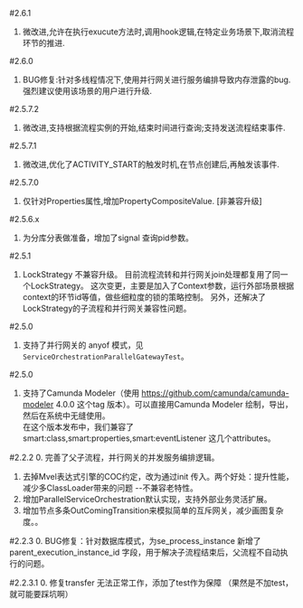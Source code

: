 #2.6.1
1. 微改进,允许在执行exucute方法时,调用hook逻辑,在特定业务场景下,取消流程环节的推进.

#2.6.0
1. BUG修复:针对多线程情况下,使用并行网关进行服务编排导致内存泄露的bug. 强烈建议使用该场景的用户进行升级.

#2.5.7.2
1. 微改进,支持根据流程实例的开始,结束时间进行查询;支持发送流程结束事件.

#2.5.7.1
1. 微改进,优化了ACTIVITY_START的触发时机,在节点创建后,再触发该事件.

#2.5.7.0
1. 仅针对Properties属性,增加PropertyCompositeValue. [非兼容升级]

#2.5.6.x
1. 为分库分表做准备，增加了signal 查询pid参数。

#2.5.1
1. LockStrategy 不兼容升级。 目前流程流转和并行网关join处理都复用了同一个LockStrategy。 这次变更，主要是加入了Context参数，运行外部场景根据context的环节id等值，做些细粒度的锁的策略控制。
 另外，还解决了LockStrategy的子流程和并行网关兼容性问题。

#2.5.0
1. 支持了并行网关的 anyof 模式，见`ServiceOrchestrationParallelGatewayTest`。

#2.5.0
1. 支持了Camunda Modeler（使用 https://github.com/camunda/camunda-modeler 4.0.0 这个tag 版本）。可以直接用Camunda Modeler 绘制，导出，然后在系统中无缝使用。   
在这个版本发布中，我们兼容了  smart:class,smart:properties,smart:eventListener 这几个attributes。 

#2.2.2
0. 完善了父子流程，并行网关的并发服务编排逻辑。
1. 去掉Mvel表达式引擎的COC约定，改为通过init 传入。两个好处：提升性能，减少多ClassLoader带来的问题 --不兼容老特性。
2. 增加ParallelServiceOrchestration默认实现，支持外部业务灵活扩展。
3. 增加节点多条OutComingTransition来模拟简单的互斥网关，减少画图复杂度。。

#2.2.3
0. BUG修复：针对数据库模式，为se_process_instance 新增了parent_execution_instance_id 字段，用于解决子流程结束后，父流程不自动执行的问题。

#2.2.3.1
0. 修复transfer 无法正常工作，添加了test作为保障 （果然是不加test，就可能要踩坑啊）
